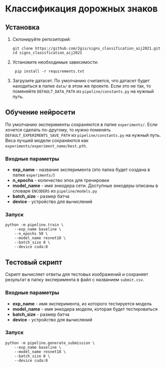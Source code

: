 # Классификация дорожных знаков

## Установка
1. Склонируйте репозиторий:
   ```shell
   git clone https://github.com/2gis/signs_classification_aij2021.git 
   cd signs_classification_aij2021
   ```
2. Установите необходимые зависимости:
   ```shell
    pip install -r requirements.txt
   ```
3. Загрузите датасет. По умолчанию считается, что датасет будет находиться в папке `data/` в
этом же проекте. Если это не так, то поменяйте `DEFAULT_DATA_PATH` из `pipeline/constants.py`
на нужный путь.
   
## Обучение нейросети

По умолчанию эксперименты сохраняются в папке `experiments/`. Если хочется сделать по-другому,
то нужно поменять `DEFAULT_EXPERIMENTS_SAVE_PATH` из `pipeline/constants.py` на нужный путь.
Веса лучшей модели сохраняются как `experiments/experiment_name/best.pth`.
### Входные параметры
- **exp_name** - название эксперимента (это папка будет создана в папке `experiments/`)
- **n_epochs** - количество эпох для тренировки
- **model_name** - имя энкодера сети. Доступные энкодеры описаны в словаре `ENCODERS` из
`pipeline/models.py`
- **batch_size** - размер батча
- **device** - устройство для вычислений

### Запуск

   ```shell
   python -m pipeline.train \
       --exp_name baseline \
       --n_epochs 50 \
       --model_name resnet18 \
       --batch_size 8 \
       --device cuda:0
   ```

## Тестовый скрипт

Скрипт вычисляет ответы для тестовых изображений и сохраняет результат в папку эксперимента
в файл с названием `submit.csv`.
### Входные параметры
- **exp_name** - имя эксперимента, из которого тестируется модель
- **model_name** - имя энкодера модели, которая будет тестироваться
- **batch_size** - размер батча
- **device** - устройство для вычислений

### Запуск
   ```shell
   python -m pipeline.generate_submission \
       --exp_name baseline \
       --model_name resnet18 \
       --batch_size 8 \
       --device cuda:0
   ```

